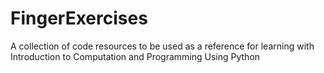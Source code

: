 # FingerExercises
A collection of code resources to be used as a reference for learning with Introduction to Computation and Programming Using Python
